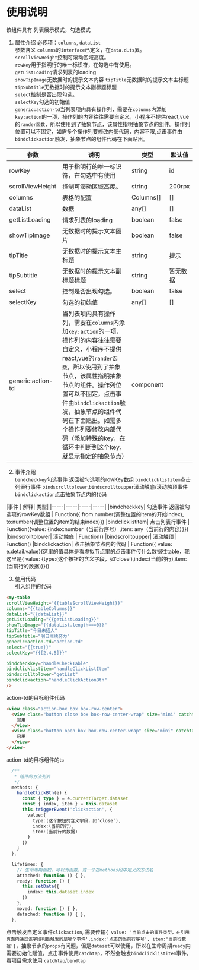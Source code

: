 # 使用说明

该组件具有 列表展示模式，勾选模式

1. 属性介绍
必传项：`columns`, `dataList`  
参数含义
`columns`的`interface`已定义，在`data.d.ts`累。  
`scrollViewHeight`控制可滚动区域高度。  
`rowKey`用于指明行的唯一标识符，在勾选中有使用。  
`getListLoading`请求列表的loading  
`showTipImage`无数据时的提示文本内容
`tipTitle`无数据时的提示文本主标题  
`tipSubtitle`无数据时的提示文本副标题标题  
`select`控制是否出现勾选。  
`selectKey`勾选的初始值  
`generic:action-td`当列表项内具有操作列，需要在`columns`内添加`key:action`的一项，操作列的内容往往需要自定义，小程序不提供react,vue的`rander函数`，所以使用到了抽象节点，该属性指明抽象节点的组件。操作列位置可以不固定，如需多个操作列要修改内部代码，内容不限,点击事件由`bindclickaction`触发，抽象节点的组件代码在下面贴出。  

| 参数 | 说明 | 类型 | 默认值 |
|-----|-----|-----|-----|
|rowKey|	用于指明行的唯一标识符，在勾选中有使用	| string | id |
|scrollViewHeight|控制可滚动区域高度。|string|  200rpx|
|columns|	表格的配置	| Columns[] | [] |	
|dataList|	数据	| any[] | [] |	
|getListLoading|	请求列表的loading 	| boolean | false|
|showTipImage|	无数据时的提示文本图片	| boolean | false|
|tipTitle|	无数据时的提示文本主标题   | string | 提示 |
|tipSubtitle|	无数据时的提示文本副标题标题 	| string |  暂无数据|
|select|	控制是否出现勾选。 	| boolean | false|
|selectKey|	勾选的初始值 	| any[] | []|
|generic:action-td|	当列表项内具有操作列，需要在`columns`内添加`key:action`的一项，操作列的内容往往需要自定义，小程序不提供react,vue的`rander函数`，所以使用到了抽象节点，该属性指明抽象节点的组件。操作列位置可以不固定，点击事件由`bindclickaction`触发，抽象节点的组件代码在下面贴出。如需多个操作列要修改内部代码（添加特殊的key，在循环中判断到这个key，就显示指定的抽象节点）	| component | 




2. 事件介绍  
`bindcheckkey`勾选事件 返回被勾选项的rowKey数组
`bindclicklistitem`点击列表行事件 
`bindscrolltolower`,`bindscrolltoupper`滚动触底/滚动触顶事件
`bindclickaction`点击抽象节点内的代码

|事件 | 解释| 类型|
|-----|-----|-----|-----|
|bindcheckkey| 勾选事件 返回被勾选项的rowKey数组 | Function({ from:number(调整位置的item的开始index), to:number(调整位置的item的结束index)})
|bindclicklistitem| 点击列表行事件  | Function({value: {index:number（当前行序号）,item: any（当前行的内容）}})
|bindscrolltolower| 滚动触底 | Function()
|bindscrolltoupper| 滚动触顶 | Function()
|bindclickaction| 点击抽象节点内的代码 | Function({ value: e.detail.value}(这里的值具体是看虚拟节点里的点击事件传什么数据往table，我这里是{ value: {type:(这个按钮的含义字段，如‘close’),index:(当前的行),item:(当前行的数据)}}))


3. 使用代码  
引入组件的代码  
```html
<my-table 
scrollViewHeight="{{tableScrollViewHeight}}" 
columns="{{tableColumns}}" 
dataList="{{dataList}}" 
getListLoading="{{getListLoading}}" 
showTipImage="{{dataList.length===0}}" 
tipTitle="今日未招人" 
tipSubtitle="明日继续努力" 
generic:action-td="action-td" 
select="{{true}}" 
selectKey="{{[2,4,5]}}" 

bindcheckkey="handleCheckTable" 
bindclicklistitem="handleClickListItem" 
bindscrolltolower="getList" 
bindclickaction="handleClickActionBtn" 
/>
```   

action-td的目标组件代码
```html
<view class="action-box box box-row-center">
  <view class="button close box box-row-center-wrap" size="mini" catchtap="handleClickBtn" data-type="close" wx:if="{{index%2===0}}">
    禁用
  </view>
  <view class="button open box box-row-center-wrap" size="mini" catchtap="handleClickBtn" data-type="open" wx:else>
    启用
  </view>
</view>
```

action-td的目标组件的ts
```typescript
  /**
   * 组件的方法列表
   */
  methods: {
    handleClickBtn(e) {
      const { type } = e.currentTarget.dataset
      const { index, item } = this.dataset
      this.triggerEvent('clickaction', {
        value:{
          type:(这个按钮的含义字段，如‘close’),
          index:(当前的行),
          item:(当前行的数据)
        } 
      })
    }
  },

  lifetimes: {
    // 生命周期函数，可以为函数，或一个在methods段中定义的方法名
    attached: function () { },
    ready: function () {
      this.setData({
        index: this.dataset.index
      })
    },
    moved: function () { },
    detached: function () { },
  },
```
点击触发自定义事件`clickaction`, 需要传输`{ value: '当前点击的事件类型，在引用页面内通过该字段判断触发的是哪个事件',index:'点击的当前行序号', item:'当前行数据'}`，抽象节点的`props`有问题，但是`dataset`可以使用，所以在生命周期`ready`内需要初始化赋值。点击事件使用`catchtap`，不然会触发`bindclicklistitem`事件，看项目需求使用
`catchtap`/`bindtap`


